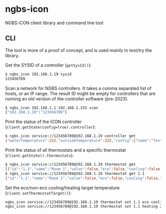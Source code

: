 # ngbs-icon

NGBS iCON client library and command line tool

## CLI

The tool is more of a proof of concept, and is used mainly to test/try the library.

Get the SYSID of a controller (`getSysId()`):

```bash
$ ngbs_icon 192.168.1.19 sysid
123456789
```

Scan a network for NGBS controllers. It takes a comma separated list of hosts, or an IP range. The result ID
might be empty for controllers that are running an old version of the controller software (pre-2023).

```bash
$ ngbs_icon 192.168.1.1-192.168.1.255 scan
{"192.168.1.19":"123456789"}
```

Print the status of the iCON controller (`client.getState(config=true).controller`):

```bash
$ ngbs_icon service://123456789@192.168.1.19 controller get
{"waterTemperature":222,"outsideTemperature":222,"config":{"name":"Test Controller","mixingValve":0}}
```

 Print the status of all thermostats and a specific thermostat (`client.getState().thermostats`):

```bash
$ ngbs_icon service://123456789@192.168.1.19 thermostat get
[{"id":"1.1","name":"Room 1","valve":false,"eco":false,"cooling":false,"temperature":24.4,"humidity":38.2,"target":23.5,"targets":{"heating":23.5,"cooling":27,"ecoHeating":18,"ecoCooling":27},"limit":5},{"id":"1.2","name":"Room 2","valve":false,"eco":false,"cooling":false,"temperature":24.6,"humidity":38.6,"target":23,"targets":{"heating":23,"cooling":26,"ecoHeating":17,"ecoCooling":29},"limit":5}]
$ ngbs_icon service://123456789@192.168.1.19 thermostat get 1.1
{"id":"1.1","name":"Room 1","valve":false,"eco":false,"cooling":false,"temperature":24.4,"humidity":38.2,"target":23.5,"targets":{"heating":23.5,"cooling":27,"ecoHeating":18,"ecoCooling":27},"limit":5}
```

Set the eco/non-eco cooling/heating target temperature (`client.setThermostatTarget()`):

```bash
ngbs_icon service://123456789@192.168.1.19 thermostat set 1.1 eco cooling 24
ngbs_icon service://123456789@192.168.1.19 thermostat set 1.1 heating 23
```
